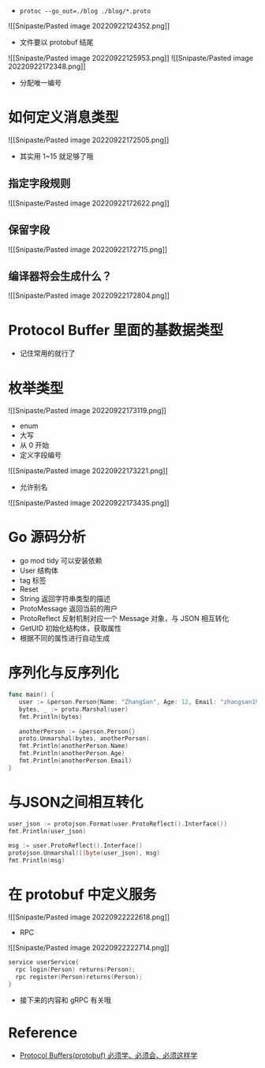 - `protoc --go_out=./blog ./blog/*.proto`
	
![[Snipaste/Pasted image 20220922124352.png]]

- 文件要以 protobuf 结尾

![[Snipaste/Pasted image 20220922125953.png]]
![[Snipaste/Pasted image 20220922172348.png]]
- 分配唯一编号

# 如何定义消息类型

![[Snipaste/Pasted image 20220922172505.png]]
- 其实用 1~15 就足够了哦

## 指定字段规则
![[Snipaste/Pasted image 20220922172622.png]]

## 保留字段
![[Snipaste/Pasted image 20220922172715.png]]

## 编译器将会生成什么？
![[Snipaste/Pasted image 20220922172804.png]]


# Protocol Buffer 里面的基数据类型
- 记住常用的就行了

# 枚举类型
![[Snipaste/Pasted image 20220922173119.png]]
- enum
- 大写
- 从 0 开始
- 定义字段编号

![[Snipaste/Pasted image 20220922173221.png]]
- 允许别名

![[Snipaste/Pasted image 20220922173435.png]]

# Go 源码分析
- go mod tidy 可以安装依赖
- User 结构体
- tag 标签
- Reset
- String 返回字符串类型的描述
- ProtoMessage 返回当前的用户
- ProtoReflect 反射机制对应一个 Message 对象，与 JSON 相互转化
- GetUID 初始化结构体，获取属性
- 根据不同的属性进行自动生成

# 序列化与反序列化
```go
func main() {  
   user := &person.Person{Name: "ZhangSan", Age: 12, Email: "zhangsan1999@163.com"}  
   bytes, _ := proto.Marshal(user)  
   fmt.Println(bytes)  
  
   anotherPerson := &person.Person{}  
   proto.Unmarshal(bytes, anotherPerson)  
   fmt.Println(anotherPerson.Name)  
   fmt.Println(anotherPerson.Age)  
   fmt.Println(anotherPerson.Email)  
}
```

# 与JSON之间相互转化
```go
user_json := protojson.Format(user.ProtoReflect().Interface())  
fmt.Println(user_json)  
  
msg := user.ProtoReflect().Interface()  
protojson.Unmarshal([]byte(user_json), msg)  
fmt.Println(msg)
```

# 在 protobuf 中定义服务
![[Snipaste/Pasted image 20220922222618.png]]
- RPC

![[Snipaste/Pasted image 20220922222714.png]]
```go
service userService{  
  rpc login(Person) returns(Person);  
  rpc register(Person)returns(Person);  
}
```
- 接下来的内容和 gRPC 有关哦

# Reference
- [Protocol Buffers(protobuf) 必须学、必须会、必须这样学](https://www.bilibili.com/video/BV1Y3411j7EM/?spm_id_from=333.337.search-card.all.click&vd_source=25509bb582bc4a25d86d871d5cdffca3)
